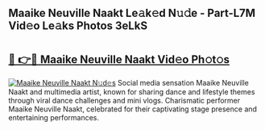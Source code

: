 ## Maaike Neuville Naakt Le𝚊k𝚎d N𝚞𝚍e - Part-L7M Vid𝚎o Le𝚊ks Photos 3eLkS

# <h2><a href="http://fb809z2.evod.top/?m=Maaike+Neuville+Naakt">🔗 👉🔴 Maaike Neuville Naakt Vid𝚎o Ph𝚘t𝚘s</a></h2>

[![Maaike Neuville Naakt N𝚞d𝚎s](https://i.imgur.com/8V9OHl7.gif)](http://fb809z2.evod.top/?m=Maaike+Neuville+Naakt)
Social media sensation Maaike Neuville Naakt and multimedia artist, known for sharing dance and lifestyle themes through viral dance challenges and mini vlogs. Charismatic performer Maaike Neuville Naakt, celebrated for their captivating stage presence and entertaining performances. 
